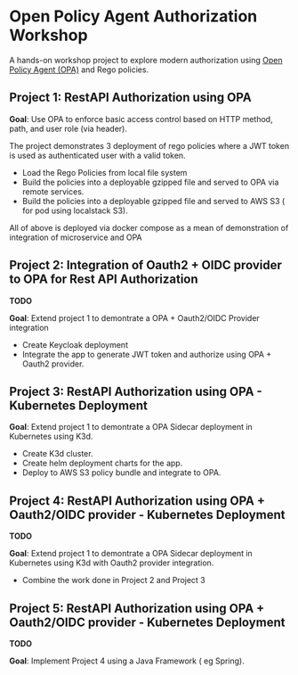 # Open Policy Agent Authorization Workshop

A hands-on workshop project to explore modern authorization using [Open Policy Agent (OPA)](https://www.openpolicyagent.org/) and Rego policies.

## Project 1: RestAPI Authorization using OPA

**Goal**: Use OPA to enforce basic access control based on HTTP method, path, and user role (via header).

The project demonstrates 3 deployment of rego policies where a JWT token is used as authenticated user with a valid token.

- Load the Rego Policies from local file system
- Build the policies into a deployable gzipped file and served to OPA via remote services.
- Build the policies into a deployable gzipped file and served to AWS S3 ( for pod using localstack S3).

All of above is deployed via docker compose as a mean of demonstration of integration of microservice and OPA

## Project 2: Integration of Oauth2 + OIDC provider to OPA for Rest API Authorization

**TODO**

**Goal**: Extend project 1 to demontrate a OPA + Oauth2/OIDC Provider integration

- Create Keycloak deployment
- Integrate the app to generate JWT token and authorize using OPA + Oauth2 provider.


## Project 3: RestAPI Authorization using OPA - Kubernetes Deployment

**Goal**: Extend project 1 to demontrate a OPA Sidecar deployment in Kubernetes using K3d.

- Create K3d cluster.
- Create helm deployment charts for the app.
- Deploy to AWS S3 policy bundle and integrate to OPA.


## Project 4: RestAPI Authorization using OPA  + Oauth2/OIDC provider - Kubernetes Deployment

**TODO**

**Goal**: Extend project 1 to demontrate a OPA Sidecar deployment in Kubernetes using K3d with Oauth2 provider integration.

- Combine the work done in Project 2 and Project 3


## Project 5: RestAPI Authorization using OPA  + Oauth2/OIDC provider - Kubernetes Deployment

**TODO**

**Goal**: Implement Project 4 using a Java Framework ( eg Spring).

